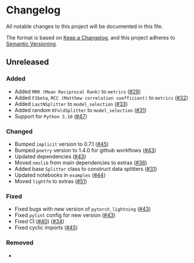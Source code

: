 # Changelog

All notable changes to this project will be documented in this file.

The format is based on [Keep a Changelog](https://keepachangelog.com/en/1.0.0/),
and this project adheres to [Semantic Versioning](https://semver.org/spec/v2.0.0.html).


## Unreleased
### Added
- Added `MRR (Mean Reciprocal Rank)` to `metrics` ([#29](https://github.com/MobileTeleSystems/RecTools/pull/29))
- Added `F1beta`, `MCC (Matthew correlation coefficient)` to `metrics` ([#32](https://github.com/MobileTeleSystems/RecTools/pull/32))
- Added `LastNSplitter` to `model_selection` ([#33](https://github.com/MobileTeleSystems/RecTools/pull/32))
- Added random `KFoldSplitter` to `model_selection` ([#31](https://github.com/MobileTeleSystems/RecTools/pull/31))
- Support for `Python 3.10` ([#47](https://github.com/MobileTeleSystems/RecTools/pull/47))

### Changed
- Bumped `implicit` version to 0.7.1 ([#45](https://github.com/MobileTeleSystems/RecTools/pull/45))
- Bumped `poetry` version to 1.4.0 for github workflows ([#43](https://github.com/MobileTeleSystems/RecTools/pull/43))
- Updated dependencies ([#43](https://github.com/MobileTeleSystems/RecTools/pull/43))
- Moved `nmslib` from main dependencies to extras ([#36](https://github.com/MobileTeleSystems/RecTools/pull/36))
- Added base `Splitter` class to construct data splitters ([#31](https://github.com/MobileTeleSystems/RecTools/pull/31))
- Updated notebooks in `examples` ([#44](https://github.com/MobileTeleSystems/RecTools/pull/44))
- Moved `lightfm` to extras ([#51](https://github.com/MobileTeleSystems/RecTools/pull/51))

### Fixed
- Fixed bugs with new version of `pytorch_lightning` ([#43](https://github.com/MobileTeleSystems/RecTools/pull/43))
- Fixed `pylint` config for new version ([#43](https://github.com/MobileTeleSystems/RecTools/pull/43))
- Fixed CI  ([#40](https://github.com/MobileTeleSystems/RecTools/pull/40)) ([#34](https://github.com/MobileTeleSystems/RecTools/pull/34))
- Fixed cyclic imports ([#45](https://github.com/MobileTeleSystems/RecTools/pull/45))

### Removed
- 
